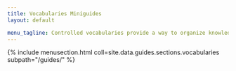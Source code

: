 ```yaml
---
title: Vocabularies Miniguides
layout: default

menu_tagline: Controlled vocabularies provide a way to organize knowledge for subsequent retrieval.
---
```


{% include menusection.html coll=site.data.guides.sections.vocabularies subpath="/guides/" %}
